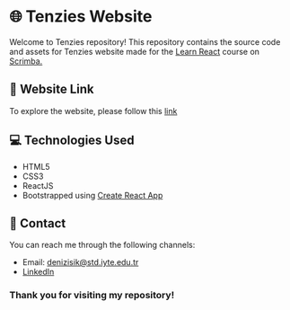 # 🌐 Tenzies Website

Welcome to Tenzies repository! This repository contains the source code and assets for Tenzies website made for the [Learn React](https://scrimba.com/learn/learnreact) course on [Scrimba.](https://scrimba.com/)

## 🔗 Website Link

To explore the website, please follow this [link](https://laurance18.github.io/tenzies/)

## 💻 Technologies Used

- HTML5
- CSS3
- ReactJS
- Bootstrapped using [Create React App](https://github.com/facebook/create-react-app)

## 📧 Contact

You can reach me through the following channels:

- Email: denizisik@std.iyte.edu.tr
- [LinkedIn](https://www.linkedin.com/in/deniz-isik-me/)

### Thank you for visiting my repository!

